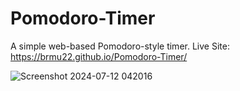 # Pomodoro-Timer
A simple web-based Pomodoro-style timer.
Live Site: https://brmu22.github.io/Pomodoro-Timer/

![Screenshot 2024-07-12 042016](https://github.com/user-attachments/assets/c0e25bfa-a9e1-43aa-ad8f-6b6291bb57d3)
